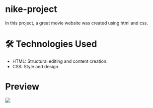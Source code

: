 # nike-project

In this project, a great movie website was created using html and css. 

# 🛠️ Technologies Used

- HTML: Structural editing and content creation.
- CSS: Style and design.

# Preview
![](nike-project-gif.gif)

